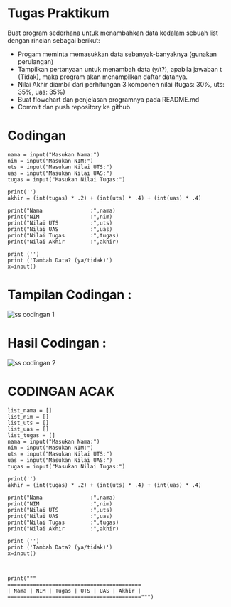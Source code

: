 # Tugas Praktikum

Buat program sederhana untuk menambahkan data kedalam sebuah list dengan rincian sebagai berikut:
- Progam meminta memasukkan data sebanyak-banyaknya (gunakan perulangan)
- Tampilkan pertanyaan untuk menambah data (y/t?), apabila jawaban t (Tidak), maka program akan menampilkan daftar datanya.
- Nilai Akhir diambil dari perhitungan 3 komponen nilai (tugas: 30%, uts: 35%, uas: 35%)
- Buat flowchart dan penjelasan programnya pada README.md
- Commit dan push repository ke github.

# Codingan
```
nama = input("Masukan Nama:")
nim = input("Masukan NIM:")
uts = input("Masukan Nilai UTS:")
uas = input("Masukan Nilai UAS:")
tugas = input("Masukan Nilai Tugas:")

print('')
akhir = (int(tugas) * .2) + (int(uts) * .4) + (int(uas) * .4)

print("Nama               :",nama)
print("NIM                :",nim)
print("Nilai UTS          :",uts)
print("Nilai UAS          :",uas)
print("Nilai Tugas        :",tugas)
print("Nilai Akhir        :",akhir)

print ('')
print ('Tambah Data? (ya/tidak)')
x=input()
```
# Tampilan Codingan :
![ss codingan 1](https://user-images.githubusercontent.com/46867774/143394772-fbebca81-6870-4034-910b-e066eec40b0e.PNG)


# Hasil Codingan :
![ss codingan 2](https://user-images.githubusercontent.com/46867774/143394817-945f1d7f-4af1-4192-9f0f-cd20c8706a4f.PNG)




# CODINGAN ACAK
```
list_nama = []
list_nim = []
list_uts = []
list_uas = []
list_tugas = []
nama = input("Masukan Nama:")
nim = input("Masukan NIM:")
uts = input("Masukan Nilai UTS:")
uas = input("Masukan Nilai UAS:")
tugas = input("Masukan Nilai Tugas:")

print('')
akhir = (int(tugas) * .2) + (int(uts) * .4) + (int(uas) * .4)

print("Nama               :",nama)
print("NIM                :",nim)
print("Nilai UTS          :",uts)
print("Nilai UAS          :",uas)
print("Nilai Tugas        :",tugas)
print("Nilai Akhir        :",akhir)

print ('')
print ('Tambah Data? (ya/tidak)')
x=input()



print("""
==========================================
| Nama | NIM | Tugas | UTS | UAS | Akhir | 
==========================================""")
```
